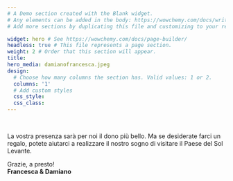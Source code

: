 ```yaml
---
# A Demo section created with the Blank widget.
# Any elements can be added in the body: https://wowchemy.com/docs/writing-markdown-latex/
# Add more sections by duplicating this file and customizing to your requirements.

widget: hero # See https://wowchemy.com/docs/page-builder/
headless: true # This file represents a page section.
weight: 2 # Order that this section will appear.
title:
hero_media: damianofrancesca.jpeg
design:
  # Choose how many columns the section has. Valid values: 1 or 2.
  columns: '1'
  # Add custom styles
  css_style:
  css_class:
---
```


<br>

La vostra presenza sarà per noi il dono più bello. Ma se desiderate farci un regalo, potete aiutarci a realizzare il nostro sogno di visitare il Paese del Sol Levante.

Grazie, a presto!<br />
**Francesca & Damiano**
